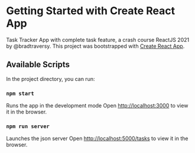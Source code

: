 # Getting Started with Create React App

Task Tracker App with complete task feature, a crash course ReactJS 2021 by @bradtraversy.
This project was bootstrapped with [Create React App](https://github.com/facebook/create-react-app).

## Available Scripts

In the project directory, you can run:

### `npm start`

Runs the app in the development mode
Open [http://localhost:3000](http://localhost:3000) to view it in the browser.

### `npm run server`

Launches the json server
Open [http://localhost:5000/tasks](http://localhost:5000/tasks) to view it in the browser.
